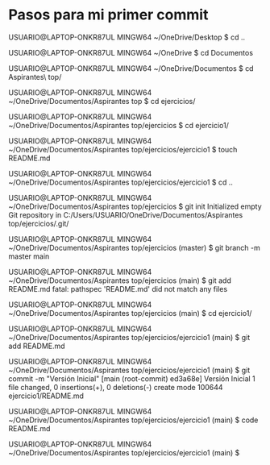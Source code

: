 # Pasos para mi primer commit


USUARIO@LAPTOP-ONKR87UL MINGW64 ~/OneDrive/Desktop
$ cd ..

USUARIO@LAPTOP-ONKR87UL MINGW64 ~/OneDrive
$ cd Documentos

USUARIO@LAPTOP-ONKR87UL MINGW64 ~/OneDrive/Documentos
$ cd Aspirantes\ top/

USUARIO@LAPTOP-ONKR87UL MINGW64 ~/OneDrive/Documentos/Aspirantes top
$ cd ejercicios/

USUARIO@LAPTOP-ONKR87UL MINGW64 ~/OneDrive/Documentos/Aspirantes top/ejercicios
$ cd ejercicio1/

USUARIO@LAPTOP-ONKR87UL MINGW64 ~/OneDrive/Documentos/Aspirantes top/ejercicios/ejercicio1
$ touch README.md

USUARIO@LAPTOP-ONKR87UL MINGW64 ~/OneDrive/Documentos/Aspirantes top/ejercicios/ejercicio1
$ cd ..

USUARIO@LAPTOP-ONKR87UL MINGW64 ~/OneDrive/Documentos/Aspirantes top/ejercicios
$ git init
Initialized empty Git repository in C:/Users/USUARIO/OneDrive/Documentos/Aspirantes top/ejercicios/.git/

USUARIO@LAPTOP-ONKR87UL MINGW64 ~/OneDrive/Documentos/Aspirantes top/ejercicios (master)
$ git branch -m master main

USUARIO@LAPTOP-ONKR87UL MINGW64 ~/OneDrive/Documentos/Aspirantes top/ejercicios (main)
$ git add README.md
fatal: pathspec 'README.md' did not match any files

USUARIO@LAPTOP-ONKR87UL MINGW64 ~/OneDrive/Documentos/Aspirantes top/ejercicios (main)
$ cd ejercicio1/

USUARIO@LAPTOP-ONKR87UL MINGW64 ~/OneDrive/Documentos/Aspirantes top/ejercicios/ejercicio1 (main)
$ git add README.md

USUARIO@LAPTOP-ONKR87UL MINGW64 ~/OneDrive/Documentos/Aspirantes top/ejercicios/ejercicio1 (main)
$ git commit -m "Versión Inicial"
[main (root-commit) ed3a68e] Versión Inicial
 1 file changed, 0 insertions(+), 0 deletions(-)
 create mode 100644 ejercicio1/README.md

USUARIO@LAPTOP-ONKR87UL MINGW64 ~/OneDrive/Documentos/Aspirantes top/ejercicios/ejercicio1 (main)
$ code README.md

USUARIO@LAPTOP-ONKR87UL MINGW64 ~/OneDrive/Documentos/Aspirantes top/ejercicios/ejercicio1 (main)
$
